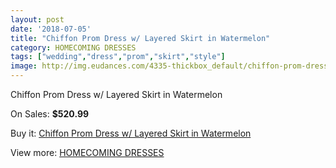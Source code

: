 ```yaml
---
layout: post
date: '2018-07-05'
title: "Chiffon Prom Dress w/ Layered Skirt in Watermelon"
category: HOMECOMING DRESSES
tags: ["wedding","dress","prom","skirt","style"]
image: http://img.eudances.com/4335-thickbox_default/chiffon-prom-dress-w-layered-skirt-in-watermelon.jpg
---
```

Chiffon Prom Dress w/ Layered Skirt in Watermelon

On Sales: **$520.99**
<a href="https://www.eudances.com/en/homecoming-dresses/1446-chiffon-prom-dress-w-layered-skirt-in-watermelon.html"><amp-img layout="responsive" width="600" height="600" src="//img.eudances.com/4335-thickbox_default/chiffon-prom-dress-w-layered-skirt-in-watermelon.jpg" alt="Chiffon Prom Dress w/ Layered Skirt in Watermelon 0" /></a>

Buy it: [Chiffon Prom Dress w/ Layered Skirt in Watermelon](https://www.eudances.com/en/homecoming-dresses/1446-chiffon-prom-dress-w-layered-skirt-in-watermelon.html "Chiffon Prom Dress w/ Layered Skirt in Watermelon")

View more: [HOMECOMING DRESSES](https://www.eudances.com/en/15-homecoming-dresses "HOMECOMING DRESSES")